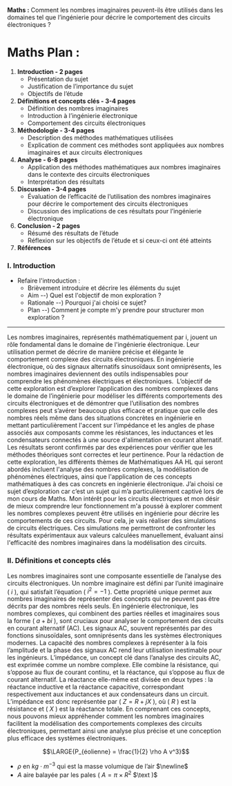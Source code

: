 **Maths :** Comment les nombres imaginaires peuvent-ils être utilisés dans les domaines tel que l’ingénierie pour décrire le comportement des circuits électroniques ?
# **Maths Plan :** 

1. **Introduction - 2 pages**
    - Présentation du sujet
    - Justification de l’importance du sujet
    - Objectifs de l’étude
2. **Définitions et concepts clés - 3-4 pages**
    - Définition des nombres imaginaires
    - Introduction à l’ingénierie électronique
    - Comportement des circuits électroniques
3. **Méthodologie - 3-4 pages**
    - Description des méthodes mathématiques utilisées
    - Explication de comment ces méthodes sont appliquées aux nombres imaginaires et aux circuits électroniques
4. **Analyse - 6-8 pages**
    - Application des méthodes mathématiques aux nombres imaginaires dans le contexte des circuits électroniques
    - Interprétation des résultats
5. **Discussion - 3-4 pages**
    - Évaluation de l’efficacité de l’utilisation des nombres imaginaires pour décrire le comportement des circuits électroniques
    - Discussion des implications de ces résultats pour l’ingénierie électronique
6. **Conclusion - 2 pages**
    - Résumé des résultats de l’étude
    - Réflexion sur les objectifs de l’étude et si ceux-ci ont été atteints
7. **Références**

### I. Introduction

- Refaire l'introduction :
  - Brièvement introduire et décrire les éléments du sujet 
  - Aim --) Quel est l'objectif de mon exploration ?
  - Rationale --) Pourquoi j'ai choisi ce sujet? 
  - Plan --) Comment je compte m'y prendre pour structurer mon exploration ?

---

Les nombres imaginaires, représentés mathématiquement par i, jouent un rôle fondamental dans le domaine de l'ingénierie électronique. Leur utilisation permet de décrire de manière précise et élégante le comportement complexe des circuits électroniques. En ingénierie électronique, où des signaux alternatifs sinusoïdaux sont omniprésents, les nombres imaginaires deviennent des outils indispensables pour comprendre les phénomènes électriques et électroniques. 
L’objectif de cette exploration est d’explorer l’application des nombres complexes dans le domaine de l’ingénierie pour modéliser les différents comportements des circuits électroniques et de démontrer que l’utilisation des nombres complexes peut s’avérer beaucoup plus efficace et pratique que celle des nombres réels même dans des situations concrètes en ingénierie en mettant particulièrement l'accent sur l'impédance et les angles de phase associés aux composants comme les résistances, les inductances et les condensateurs connectés à une source d'alimentation en courant alternatif. Les résultats seront confirmés par des expériences pour vérifier que les méthodes théoriques sont correctes et leur pertinence. Pour la rédaction de cette exploration, les différents thèmes de Mathématiques AA HL qui seront abordés incluent l'analyse des nombres complexes, la modélisation de phénomènes électriques, ainsi que l'application de ces concepts mathématiques à des cas concrets en ingénierie électronique. J’ai choisi ce sujet d’exploration car c’est un sujet qui m’a particulièrement captivé lors de mon cours de Maths. Mon intérêt pour les circuits électriques et mon désir de mieux comprendre leur fonctionnement m'a poussé à explorer comment les nombres complexes peuvent être utilisés en ingénierie pour décrire les comportements de ces circuits. Pour cela, je vais réaliser des simulations de circuits électriques. Ces simulations me permettront de confronter les résultats expérimentaux aux valeurs calculées manuellement, évaluant ainsi l'efficacité des nombres imaginaires dans la modélisation des circuits.

### II. Définitions et concepts clés

Les nombres imaginaires sont une composante essentielle de l’analyse des circuits électroniques. Un nombre imaginaire est défini par l’unité imaginaire ( $i$ ), qui satisfait l’équation ( $i^2 = -1$ ). Cette propriété unique permet aux nombres imaginaires de représenter des concepts qui ne peuvent pas être décrits par des nombres réels seuls.
En ingénierie électronique, les nombres complexes, qui combinent des parties réelles et imaginaires sous la forme ( $a + bi$ ), sont cruciaux pour analyser le comportement des circuits en courant alternatif (AC). Les signaux AC, souvent représentés par des fonctions sinusoïdales, sont omniprésents dans les systèmes électroniques modernes. La capacité des nombres complexes à représenter à la fois l’amplitude et la phase des signaux AC rend leur utilisation inestimable pour les ingénieurs.
L’impédance, un concept clé dans l’analyse des circuits AC, est exprimée comme un nombre complexe. Elle combine la résistance, qui s’oppose au flux de courant continu, et la réactance, qui s’oppose au flux de courant alternatif. La réactance elle-même est divisée en deux types : la réactance inductive et la réactance capacitive, correspondant respectivement aux inductances et aux condensateurs dans un circuit. L’impédance est donc représentée par ( $Z = R + jX$ ), où ( $R$ ) est la résistance et ( $X$ ) est la réactance totale.
En comprenant ces concepts, nous pouvons mieux appréhender comment les nombres imaginaires facilitent la modélisation des comportements complexes des circuits électroniques, permettant ainsi une analyse plus précise et une conception plus efficace des systèmes électroniques.


$$\LARGE{P_{éolienne} = \frac{1}{2} \rho A v^3}$$
- $\rho$ $\text{en}$ $kg \cdot m^{-3}$ $\text{qui est la masse volumique de l'air}$
$\newline$
- $A$ $\text{aire balayée par les pales (}$ $A = \pi \times R^2$ $\text )$